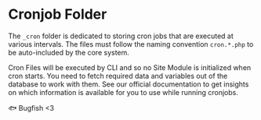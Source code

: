 # Cronjob Folder

The `_cron` folder is dedicated to storing cron jobs that are executed at various intervals. The files must follow the naming convention `cron.*.php` to be auto-included by the core system.

Cron Files will be executed by CLI and so no Site Module is initialized when cron starts. You need to fetch required data and variables out of the database to work with them. See our official documentation to get insights on which information is available for you to use while running cronjobs.  

🐟 Bugfish <3